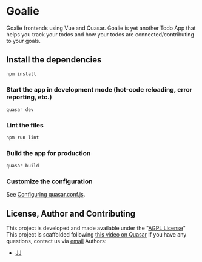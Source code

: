 # Goalie
Goalie frontends using Vue and Quasar.
Goalie is yet another Todo App that helps you track your todos and how your todos are connected/contributing to your goals.


## Install the dependencies
```bash
npm install
```


### Start the app in development mode (hot-code reloading, error reporting, etc.)
```bash
quasar dev
```


### Lint the files
```bash
npm run lint
```


### Build the app for production
```bash
quasar build
```


### Customize the configuration
See [Configuring quasar.conf.js](https://quasar.dev/quasar-cli/quasar-conf-js).


## License, Author and Contributing
This project is developed and made available under the "[AGPL License](./LICENSE)"
This project is scaffolded following [this video on Quasar](https://www.youtube.com/watch?v=GV-D85D9KJQ&feature=emb_logo&ab_channel=MakeAppswithDanny)
If you have any questions, contact us via [email](mailto:developer@enkeldigital.com)
Authors:
- [JJ](https://github.com/Jaimeloeuf)
